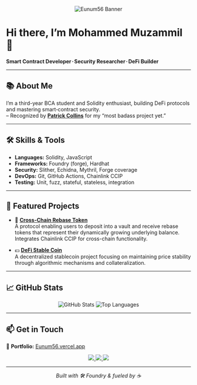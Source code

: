 <!-- Banner/Header Image -->
<p align="center">
  <img src="https://raw.githubusercontent.com/Eunum56/Eunum56/main/assets/banner.png" alt="Eunum56 Banner" />
</p>

# Hi there, I’m Mohammed Muzammil 👋

**Smart Contract Developer ∙ Security Researcher ∙ DeFi Builder**

---

## 📚 About Me

I’m a third-year BCA student and Solidity enthusiast, building DeFi protocols and mastering smart‑contract security.  
– Recognized by **[Patrick Collins](https://github.com/PatrickAlphaC)** for my “most badass project yet.”  

---

## 🛠️ Skills & Tools

- **Languages:** Solidity, JavaScript  
- **Frameworks:** Foundry (forge), Hardhat  
- **Security:** Slither, Echidna, Mythril, Forge coverage  
- **DevOps:** Git, GitHub Actions, Chainlink CCIP  
- **Testing:** Unit, fuzz, stateful, stateless, integration

---

## 🚀 Featured Projects

- 🔁 **[Cross-Chain Rebase Token](https://github.com/Eunum56/foundry-Rebase-Token)**  
  A protocol enabling users to deposit into a vault and receive rebase tokens that represent their dynamically growing underlying balance. Integrates Chainlink CCIP for cross-chain functionality.

- 💵 **[DeFi Stable Coin](https://github.com/Eunum56/foundry-DeFi-stablecoin)**  
  A decentralized stablecoin project focusing on maintaining price stability through algorithmic mechanisms and collateralization.

---

## 📈 GitHub Stats

<p align="center">
  <img src="https://github-readme-stats.vercel.app/api?username=Eunum56&show_icons=true&theme=github_dark" alt="GitHub Stats" />
  <img src="https://github-readme-stats.vercel.app/api/top-langs/?username=Eunum56&layout=compact&theme=github_dark" alt="Top Languages" />
</p>

---

## 📫 Get in Touch

🔗 **Portfolio:** [Eunum56.vercel.app](https://Eunum56.vercel.app)

<p align="center">
  <a href="mailto:eunum5614@gmail.com">
    <img src="https://img.shields.io/badge/Gmail-D14836?style=for-the-badge&logo=gmail&logoColor=white" />
  </a>
  <a href="https://x.com/Eunum56" target="_blank">
    <img src="https://img.shields.io/badge/Twitter-1DA1F2?style=for-the-badge&logo=twitter&logoColor=white" />
  </a>
  <a href="https://www.linkedin.com/in/Eunum56" target="_blank">
    <img src="https://img.shields.io/badge/LinkedIn-0077B5?style=for-the-badge&logo=linkedin&logoColor=white" />
  </a>
</p>

---

<p align="center">
  <i>Built with 🛠️ Foundry & fueled by ☕</i>
</p>
